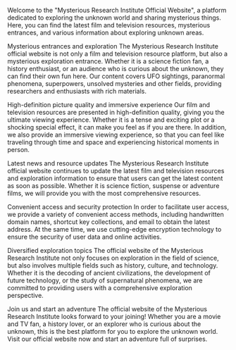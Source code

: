 Welcome to the "Mysterious Research Institute Official Website", a platform dedicated to exploring the unknown world and sharing mysterious things. Here, you can find the latest film and television resources, mysterious entrances, and various information about exploring unknown areas.

Mysterious entrances and exploration
The Mysterious Research Institute official website is not only a film and television resource platform, but also a mysterious exploration entrance. Whether it is a science fiction fan, a history enthusiast, or an audience who is curious about the unknown, they can find their own fun here. Our content covers UFO sightings, paranormal phenomena, superpowers, unsolved mysteries and other fields, providing researchers and enthusiasts with rich materials.

High-definition picture quality and immersive experience
Our film and television resources are presented in high-definition quality, giving you the ultimate viewing experience. Whether it is a tense and exciting plot or a shocking special effect, it can make you feel as if you are there. In addition, we also provide an immersive viewing experience, so that you can feel like traveling through time and space and experiencing historical moments in person.

Latest news and resource updates
The Mysterious Research Institute official website continues to update the latest film and television resources and exploration information to ensure that users can get the latest content as soon as possible. Whether it is science fiction, suspense or adventure films, we will provide you with the most comprehensive resources.

Convenient access and security protection
In order to facilitate user access, we provide a variety of convenient access methods, including handwritten domain names, shortcut key collections, and email to obtain the latest address. At the same time, we use cutting-edge encryption technology to ensure the security of user data and online activities.

Diversified exploration topics
The official website of the Mysterious Research Institute not only focuses on exploration in the field of science, but also involves multiple fields such as history, culture, and technology. Whether it is the decoding of ancient civilizations, the development of future technology, or the study of supernatural phenomena, we are committed to providing users with a comprehensive exploration perspective.

Join us and start an adventure
The official website of the Mysterious Research Institute looks forward to your joining! Whether you are a movie and TV fan, a history lover, or an explorer who is curious about the unknown, this is the best platform for you to explore the unknown world. Visit our official website now and start an adventure full of surprises.

